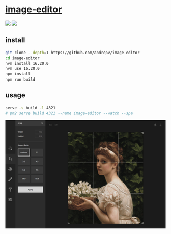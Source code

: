 # [image-editor](https://github.com/andrepv/image-editor)

![](https://img.shields.io/github/license/andrepv/image-editor) ![](https://img.shields.io/github/last-commit/scillidan/image-editor/master?label=last%20commit%20(fork))

## install

```sh
git clone --depth=1 https://github.com/andrepv/image-editor
cd image-editor
nvm install 16.20.0
nvm use 16.20.0
npm install
npm run build
```

## usage

```sh
serve -s build -l 4321
# pm2 serve build 4321 --name image-editor --watch --spa
```

![image-editor](/_image/optWeb/image-editor.png)
